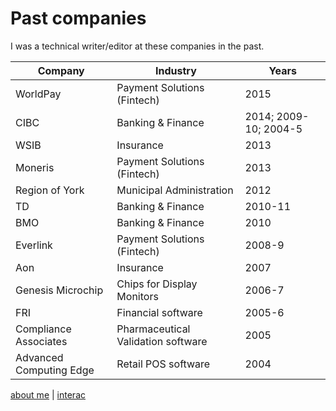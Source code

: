 # Past companies
I was a technical writer/editor at these companies in the past.

Company | Industry | Years
------- | -------- | -----
WorldPay | Payment Solutions (Fintech) | 2015
CIBC | Banking & Finance | 2014; 2009-10; 2004-5
WSIB | Insurance | 2013
Moneris | Payment Solutions (Fintech) | 2013
Region of York | Municipal Administration | 2012
TD | Banking & Finance | 2010-11
BMO | Banking & Finance | 2010
Everlink | Payment Solutions (Fintech) | 2008-9
Aon | Insurance | 2007
Genesis Microchip | Chips for Display Monitors | 2006-7
FRI | Financial software | 2005-6
Compliance Associates | Pharmaceutical Validation software | 2005
Advanced Computing Edge | Retail POS software | 2004

[about me](../index.md) | [interac](interac.md)